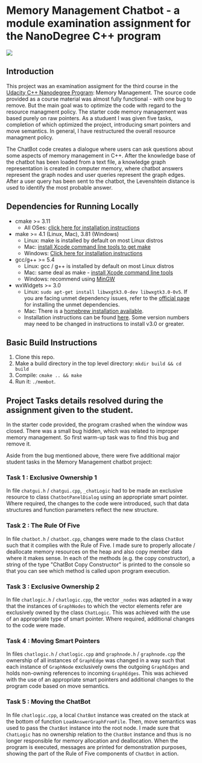 # Memory Management Chatbot - a module examination assignment for the NanoDegree C++ program

<img src="images/chatbot_demo.gif"/>

## Introduction

This project was an examination assigment for the third course in the [Udacity C++ Nanodegree Program](https://www.udacity.com/course/c-plus-plus-nanodegree--nd213): Memory Management.
The source code provided as a course material was almost fully functional - with one bug to remove. But the main goal was to optimize the code with regard to the resource managment policy. The starter code memory management was based purely on raw pointers.
As a studuent I was given five tasks, completion of which optimized the project, introducing smart pointers and move semantics.
In general, I have restructured the overall resource managment policy.


The ChatBot code creates a dialogue where users can ask questions about some aspects of memory management in C++. After the knowledge base of the chatbot has been loaded from a text file, a knowledge graph representation is created in computer memory, where chatbot answers represent the graph nodes and user queries represent the graph edges. After a user query has been sent to the chatbot, the Levenshtein distance is used to identify the most probable answer.

## Dependencies for Running Locally

- cmake >= 3.11
  - All OSes: [click here for installation instructions](https://cmake.org/install/)
- make >= 4.1 (Linux, Mac), 3.81 (Windows)
  - Linux: make is installed by default on most Linux distros
  - Mac: [install Xcode command line tools to get make](https://developer.apple.com/xcode/features/)
  - Windows: [Click here for installation instructions](http://gnuwin32.sourceforge.net/packages/make.htm)
- gcc/g++ >= 5.4
  - Linux: gcc / g++ is installed by default on most Linux distros
  - Mac: same deal as make - [install Xcode command line tools](https://developer.apple.com/xcode/features/)
  - Windows: recommend using [MinGW](http://www.mingw.org/)
- wxWidgets >= 3.0
  - Linux: `sudo apt-get install libwxgtk3.0-dev libwxgtk3.0-0v5`. If you are facing unmet dependency issues, refer to the [official page](https://wiki.codelite.org/pmwiki.php/Main/WxWidgets30Binaries#toc2) for installing the unmet dependencies.
  - Mac: There is a [homebrew installation available](https://formulae.brew.sh/formula/wxmac).
  - Installation instructions can be found [here](https://wiki.wxwidgets.org/Install). Some version numbers may need to be changed in instructions to install v3.0 or greater.

## Basic Build Instructions

1. Clone this repo.
2. Make a build directory in the top level directory: `mkdir build && cd build`
3. Compile: `cmake .. && make`
4. Run it: `./membot`.

## Project Tasks details resolved during the assignment given to the student.

In the starter code provided, the program crashed when the window was closed. There was a small bug hidden, which was related to improper memory management. So first warm-up task was to find this bug and remove it.

Aside from the bug mentioned above, there were five additional major student tasks in the Memory Management chatbot project:

### Task 1 : Exclusive Ownership 1

In file `chatgui.h` / `chatgui.cpp`, `_chatLogic` had to be made an exclusive resource to class `ChatbotPanelDialog` using an appropriate smart pointer. Where required, the changes to the code were introduced, such that data structures and function parameters reflect the new structure.

### Task 2 : The Rule Of Five

In file `chatbot.h` / `chatbot.cpp`, changes were made to the class `ChatBot` such that it complies with the Rule of Five. I made sure to properly allocate / deallocate memory resources on the heap and also copy member data where it makes sense. In each of the methods (e.g. the copy constructor), a string of the type "ChatBot Copy Constructor" is printed to the console so that you can see which method is called upon program execution.

### Task 3 : Exclusive Ownership 2

In file `chatlogic.h` / `chatlogic.cpp`, the vector `_nodes` was adapted in a way that the instances of `GraphNodes` to which the vector elements refer are exclusively owned by the class `ChatLogic`. This was achieved with the use of an appropriate type of smart pointer. Where required, additional changes to the code were made.

### Task 4 : Moving Smart Pointers

In files `chatlogic.h` / `chatlogic.cpp` and `graphnode.h` / `graphnode.cpp` the ownership of all instances of `GraphEdge` was changed in a way such that each instance of `GraphNode` exclusively owns the outgoing `GraphEdges` and holds non-owning references to incoming `GraphEdges`. This was achieved with the use of an appropriate smart pointers and additional changes to the program code based on move semantics.

### Task 5 : Moving the ChatBot

In file `chatlogic.cpp`, a local `ChatBot` instance was created on the stack at the bottom of function `LoadAnswerGraphFromFile`. Then, move semantics was used to pass the `ChatBot` instance into the root node. I made sure that `ChatLogic` has no ownership relation to the `ChatBot` instance and thus is no longer responsible for memory allocation and deallocation. When the program is executed, messages are printed for demonstration purposes, showing the part of the Rule of Five components of `ChatBot` in action.
